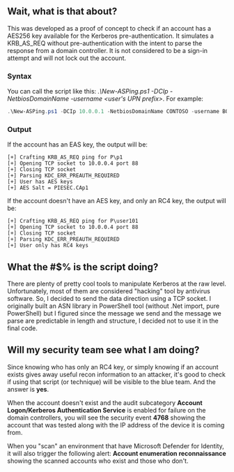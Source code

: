## Wait, what is that about?

This was developed as a proof of concept to check if an account has a AES256 key available for the Kerberos pre-authentication.
It simulates a KRB_AS_REQ without pre-authentication with the intent to parse the response from a domain controller. It is not considered to be a sign-in attempt and will not lock out the account. 

### Syntax

You can call the script like this: _.\New-ASPing.ps1 -DCIp <IP of the DC> -NetbiosDomainName <NetBios name of the domain> -username <user's UPN prefix>_. For example:
```PowerShell
.\New-ASPing.ps1 -DCIp 10.0.0.1 -NetbiosDomainName CONTOSO -username BOB_
```

### Output
If the account has an EAS key, the output will be:
```
[+] Crafting KRB_AS_REQ ping for P\p1
[+] Opening TCP socket to 10.0.0.4 port 88
[+] Closing TCP socket
[+] Parsing KDC_ERR_PREAUTH_REQUIRED
[+] User has AES keys
[+] AES Salt = PIESEC.CAp1
```

If the account doesn't have an AES key, and only an RC4 key, the output will be:
```
[+] Crafting KRB_AS_REQ ping for P\user101
[+] Opening TCP socket to 10.0.0.4 port 88
[+] Closing TCP socket
[+] Parsing KDC_ERR_PREAUTH_REQUIRED
[+] User only has RC4 keys
```

## What the #$% is the script doing?

There are plenty of pretty cool tools to manipulate Kerberos at the raw level. Unfortunately, most of them are considered "hacking" tool by antivirus software. So, I decided to send the data direction using a TCP socket.
I originally built an ASN library in PowerShell tool (without .Net import, pure PowerShell) but I figured since the message we send and the message we parse are predictable in length and structure, I decided not to use it in the final code.

## Will my security team see what I am doing?

Since knowing who has only an RC4 key, or simply knowing if an account exists gives away useful recon information to an attacker, it's good to check if using that script (or technique) will be visible to the blue team. And the answer is **yes**.

When the account doesn't exist and the audit subcategory **Account Logon/Kerberos Authentication Service** is enabled for failure on the domain controllers, you will see the security event **4768** showing the account that was tested along with the IP address of the device it is coming from.

When you "scan" an environment that have Microsoft Defender for Identity, it will also trigger the following alert:  **Account enumeration reconnaissance** showing the scanned accounts who exist and those who don't.



